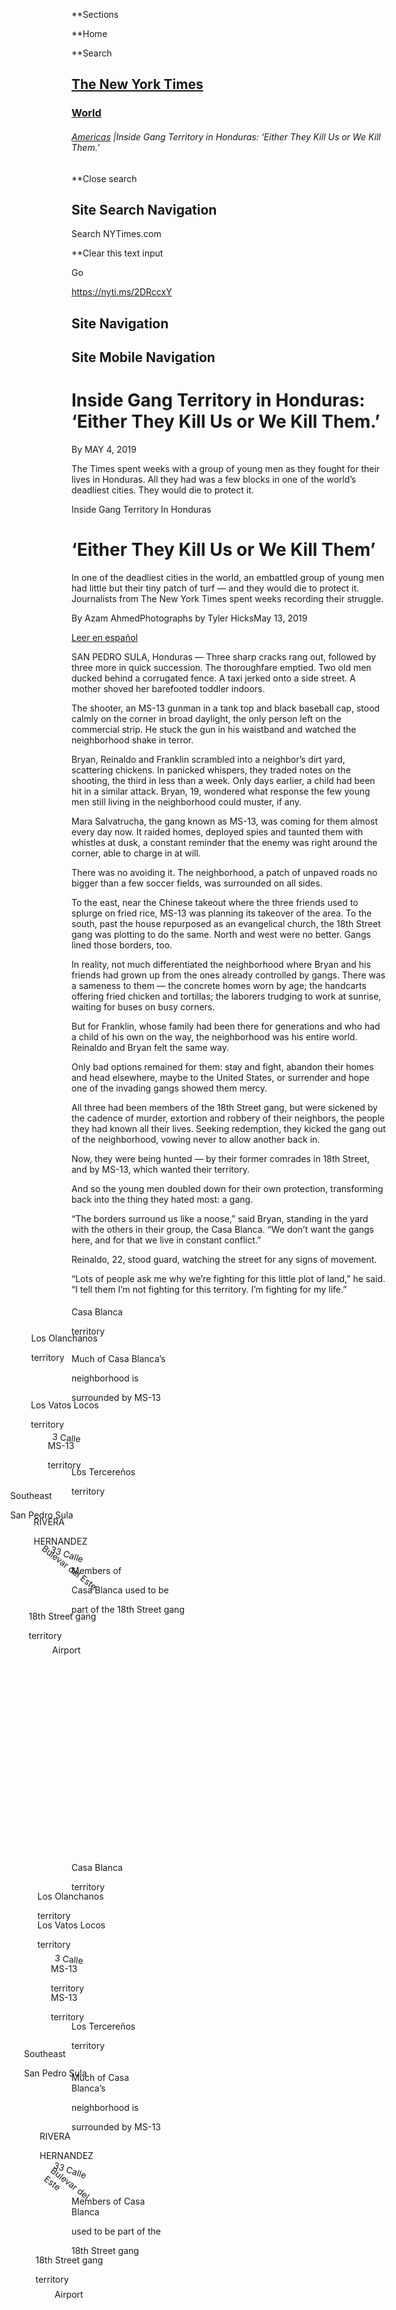 <div id="suggestions" class="suggestions messenger nocontent robots-nocontent" style="display:none;">

<div class="message-bed">

<div class="message-container last-message-container">

<div class="message">

<span class="message-content"> **<span class="message-title">NYTimes.com
no longer supports Internet Explorer 9 or earlier. Please upgrade your
browser.</span> [LEARN MORE
»](http://www.nytimes3xbfgragh.onion/content/help/site/ie9-support.html)
</span>

</div>

</div>

</div>

</div>

<div id="shell" class="shell">

<div class="container">

<div class="quick-navigation button-group">

**<span class="button-text">Sections</span>

**<span class="button-text">Home</span>

**<span class="button-text">Search</span>

</div>

<div class="branding">

## [<span class="visually-hidden">The New York Times</span>](http://www.nytimes3xbfgragh.onion/)

### <span class="label-text"> [World](/section/world) </span>

</div>

<div class="story-meta">

###### <span class="kicker-label"> [Americas](/section/world/americas) </span> <span class="pipe">|</span>Inside Gang Territory in Honduras: ‘Either They Kill Us or We Kill Them.’

</div>

<div class="user-tools">

<div id="sharetools-masthead" class="sharetools theme-classic sharetools-masthead" data-aria-label="tools" data-role="group" data-shares="facebook,twitter,email,show-all,save" data-url="https://www.nytimes3xbfgragh.onion/interactive/2019/05/04/world/americas/honduras-gang-violence.html" data-title="Inside Gang Territory in Honduras: ‘Either They Kill Us or We Kill Them.’" data-author="By" data-media="https://static01.graylady3jvrrxbe.onion/images/icons/t_logo_291_black.png" data-description="The Times spent weeks with a group of young men as they fought for their lives in Honduras. All they had was a few blocks in one of the world’s deadliest cities. They would die to protect it." data-publish-date="May 4, 2019">

<div class="ad sharetools-inline-article-ad hidden nocontent robots-nocontent">

</div>

</div>

<div class="user-tools-button-group button-group">

</div>

</div>

</div>

<div class="search-flyout-panel flyout-panel">

**<span class="visually-hidden">Close search</span>

## Site Search Navigation

<div class="control">

<div class="label-container visually-hidden">

Search NYTimes.com

</div>

<div class="field-container">

**<span id="clear-search-input" class="visually-hidden">Clear this text
input</span>

<div class="auto-suggest" style="display: none;">

</div>

Go

</div>

</div>

</div>

<div id="notification-modals" class="notification-modals">

</div>

<span class="story-short-url"><https://nyti.ms/2DRccxY></span>

## Site Navigation

## Site Mobile Navigation

<div id="page" class="page">

<div id="main" class="main" data-role="main">

<div class="story-meta">

# Inside Gang Territory in Honduras: ‘Either They Kill Us or We Kill Them.’

<div class="story-meta-footer interactive-meta-footer">

<div class="interactive-byline">

<span class="byline last-byline">By</span> MAY 4, 2019

</div>

<span class="summary-text">The Times spent weeks with a group of young
men as they fought for their lives in Honduras. All they had was a few
blocks in one of the world’s deadliest cities. They would die to protect
it.</span>

</div>

</div>

<div id="honduras-gang-violence" class="interactive-graphic">

<div class="rad-article" data-slug="04honduras-gangs">

<div class="g-topper" style="background-image: url(https://static01.graylady3jvrrxbe.onion/images/2019/04/22/world/honduras/honduras-superJumbo.jpg);">

<div class="g-topper-meta">

<div class="g-topper-kicker balance-text">

Inside Gang Territory In Honduras

</div>

# ‘Either They Kill Us or We Kill Them’

</div>

</div>

<div class="g-cliff">

<div class="g-cliff-summary">

In one of the deadliest cities in the world, an embattled group of young
men had little but their tiny patch of turf — and they would die to
protect it. Journalists from The New York Times spent weeks recording
their struggle.

</div>

<div class="g-cliff-meta">

<span>By Azam Ahmed</span><span>Photographs by Tyler
Hicks</span><span>May 13, 2019</span>

</div>

<div class="g-cliff-line">

</div>

<div class="g-cliff-meta">

[Leer en
español](https://www.nytimes3xbfgragh.onion/es/2019/05/04/honduras-mara-salvatrucha-violencia/)

</div>

</div>

<div class="rad-story-body">

SAN PEDRO SULA, Honduras — Three sharp cracks rang out, followed by
three more in quick succession. The thoroughfare emptied. Two old men
ducked behind a corrugated fence. A taxi jerked onto a side street. A
mother shoved her barefooted toddler indoors.

The shooter, an MS-13 gunman in a tank top and black baseball cap, stood
calmly on the corner in broad daylight, the only person left on the
commercial strip. He stuck the gun in his waistband and watched the
neighborhood shake in terror.

Bryan, Reinaldo and Franklin scrambled into a neighbor’s dirt yard,
scattering chickens. In panicked whispers, they traded notes on the
shooting, the third in less than a week. Only days earlier, a child had
been hit in a similar attack. Bryan, 19, wondered what response the few
young men still living in the neighborhood could muster, if any.

Mara Salvatrucha, the gang known as MS-13, was coming for them almost
every day now. It raided homes, deployed spies and taunted them with
whistles at dusk, a constant reminder that the enemy was right around
the corner, able to charge in at will.

There was no avoiding it. The neighborhood, a patch of unpaved roads no
bigger than a few soccer fields, was surrounded on all sides.

To the east, near the Chinese takeout where the three friends used to
splurge on fried rice, MS-13 was planning its takeover of the area. To
the south, past the house repurposed as an evangelical church, the 18th
Street gang was plotting to do the same. North and west were no better.
Gangs lined those borders, too.

In reality, not much differentiated the neighborhood where Bryan and his
friends had grown up from the ones already controlled by gangs. There
was a sameness to them — the concrete homes worn by age; the handcarts
offering fried chicken and tortillas; the laborers trudging to work at
sunrise, waiting for buses on busy corners.

But for Franklin, whose family had been there for generations and who
had a child of his own on the way, the neighborhood was his entire
world. Reinaldo and Bryan felt the same way.

Only bad options remained for them: stay and fight, abandon their homes
and head elsewhere, maybe to the United States, or surrender and hope
one of the invading gangs showed them mercy.

All three had been members of the 18th Street gang, but were sickened by
the cadence of murder, extortion and robbery of their neighbors, the
people they had known all their lives. Seeking redemption, they kicked
the gang out of the neighborhood, vowing never to allow another back in.

Now, they were being hunted — by their former comrades in 18th Street,
and by MS-13, which wanted their territory.

And so the young men doubled down for their own protection, transforming
back into the thing they hated most: a gang.

“The borders surround us like a noose,” said Bryan, standing in the yard
with the others in their group, the Casa Blanca. “We don’t want the
gangs here, and for that we live in constant conflict.”

Reinaldo, 22, stood guard, watching the street for any signs of
movement.

“Lots of people ask me why we’re fighting for this little plot of land,”
he said. “I tell them I’m not fighting for this territory. I’m fighting
for my
life.”

<div id="interactive-honduras-gangs-map" class="rad-interactive full_bleed" data-id="100000006490671" data-slug="honduras-gangs-map">

<div class="rad-interactive-wrapper">

<div id="g-sps-gangs-box" class="ai2html ai2html-box-v5">

<div id="g-sps-gangs-1400" class="g-artboard" style="padding: 0 0 59% 0;" data-aspect-ratio="1.695" data-min-width="1070">

![](data:image/gif;base64,R0lGODlhCgAKAIAAAB8fHwAAACH5BAEAAAAALAAAAAAKAAoAAAIIhI+py+0PYysAOw==)

<div id="g-ai0-1" class="g-shadowed g-aiAbs g-aiPointText" style="top:8.0344%;margin-top:-19.4px;left:66.8108%;width:108px;">

Casa
Blanca

territory

</div>

<div id="g-ai0-2" class="g-shadowed g-aiAbs g-aiPointText" style="top:14.5768%;margin-top:-19.4px;left:38.9065%;margin-left:-64.5px;width:129px;">

Los
Olanchanos

territory

</div>

<div id="g-ai0-3" class="g-shadowed g-aiAbs g-aiPointText" style="top:23.8504%;margin-top:-29px;left:84.5751%;width:173px;">

Much of Casa Blanca’s

neighborhood is

surrounded by
MS-13

</div>

<div id="g-ai0-4" class="g-shadowed g-aiAbs g-aiPointText" style="top:27.5308%;margin-top:-19.4px;left:51.6591%;margin-left:-65px;width:130px;">

Los Vatos
Locos

territory

</div>

<div id="g-ai0-5" class="g-shadowed g-aiAbs g-aiPointText" style="transform: matrix(0.995,0.0996,-0.0996,0.995,0,0);transform-origin: 50% 55.7039409552987%;-webkit-transform: matrix(0.995,0.0996,-0.0996,0.995,0,0);-webkit-transform-origin: 50% 55.7039409552987%;-ms-transform: matrix(0.995,0.0996,-0.0996,0.995,0,0);-ms-transform-origin: 50% 55.7039409552987%;top:31.6908%;margin-top:-8.8px;left:44.9197%;margin-left:-31px;width:62px;">

3
Calle

</div>

<div id="g-ai0-6" class="g-shadowed g-aiAbs g-aiPointText" style="top:39.3952%;margin-top:-19.4px;left:43.031%;margin-left:-38px;width:76px;">

MS-13

territory

</div>

<div id="g-ai0-7" class="g-shadowed g-aiAbs g-aiPointText" style="top:41.2111%;margin-top:-19.4px;right:69.57%;width:123px;">

Los
Tercereños

territory

</div>

<div id="g-ai0-8" class="g-shadowed g-aiAbs g-aiPointText" style="top:48.23%;margin-top:-24.4px;left:8.0986%;margin-left:-98px;width:196px;">

Southeast

San Pedro
Sula

</div>

<div id="g-ai0-9" class="g-shadowed g-aiAbs g-aiPointText" style="top:56.9496%;margin-top:-19.4px;left:38.7499%;margin-left:-60.5px;width:121px;">

RIVERA

HERNANDEZ

</div>

<div id="g-ai0-10" class="g-shadowed g-aiAbs g-aiPointText" style="transform: matrix(0.9484,0.3172,-0.3172,0.9484,0,0);transform-origin: 50% 55.7039409552987%;-webkit-transform: matrix(0.9484,0.3172,-0.3172,0.9484,0,0);-webkit-transform-origin: 50% 55.7039409552987%;-ms-transform: matrix(0.9484,0.3172,-0.3172,0.9484,0,0);-ms-transform-origin: 50% 55.7039409552987%;top:63.8942%;margin-top:-8.8px;left:14.8866%;margin-left:-35px;width:70px;">

33
Calle

</div>

<div id="g-ai0-11" class="g-shadowed g-aiAbs g-aiPointText" style="transform: matrix(0.7916,0.611,-0.611,0.7916,0,0);transform-origin: 50% 55.7039409552987%;-webkit-transform: matrix(0.7916,0.611,-0.611,0.7916,0,0);-webkit-transform-origin: 50% 55.7039409552987%;-ms-transform: matrix(0.7916,0.611,-0.611,0.7916,0,0);-ms-transform-origin: 50% 55.7039409552987%;top:66.6787%;margin-top:-8.8px;left:29.5869%;margin-left:-58.5px;width:117px;">

Bulevar del
Este

</div>

<div id="g-ai0-12" class="g-shadowed g-aiAbs g-aiPointText" style="top:68.2813%;margin-top:-29px;left:68.8964%;width:211px;">

Members of

Casa Blanca <span class="g-cstyle0">used to be</span>

<span class="g-cstyle0">part of the </span>18th Street
gang

</div>

<div id="g-ai0-13" class="g-shadowed g-aiAbs g-aiPointText" style="top:70.1457%;margin-top:-19.4px;left:39.2608%;margin-left:-68.5px;width:137px;">

18th Street
gang

territory

</div>

<div id="g-ai0-14" class="g-shadowed g-aiAbs g-aiPointText" style="top:91.1339%;margin-top:-8.8px;left:81.8866%;margin-left:-31px;width:62px;">

Airport

</div>

</div>

<div id="g-sps-gangs-1050" class="g-artboard" style="padding: 0 0 59% 0;" data-aspect-ratio="1.695" data-min-width="800" data-max-width="1069">

![](data:image/gif;base64,R0lGODlhCgAKAIAAAB8fHwAAACH5BAEAAAAALAAAAAAKAAoAAAIIhI+py+0PYysAOw==)

<div id="g-ai1-1" class="g-shadowed g-aiAbs g-aiPointText" style="top:8.5952%;margin-top:-18.2px;left:66.3608%;width:102px;">

Casa
Blanca

territory

</div>

<div id="g-ai1-2" class="g-shadowed g-aiAbs g-aiPointText" style="top:11.9527%;margin-top:-16px;left:45.3626%;margin-left:-54.5px;width:109px;">

Los
Olanchanos

territory

</div>

<div id="g-ai1-3" class="g-shadowed g-aiAbs g-aiPointText" style="top:27.6105%;margin-top:-16px;left:50.9339%;margin-left:-54.5px;width:109px;">

Los Vatos
Locos

territory

</div>

<div id="g-ai1-4" class="g-shadowed g-aiAbs g-aiPointText" style="transform: matrix(0.995,0.0996,-0.0996,0.995,0,0);transform-origin: 50% 57.45269286754%;-webkit-transform: matrix(0.995,0.0996,-0.0996,0.995,0,0);-webkit-transform-origin: 50% 57.45269286754%;-ms-transform: matrix(0.995,0.0996,-0.0996,0.995,0,0);-ms-transform-origin: 50% 57.45269286754%;top:31.7529%;margin-top:-6.7px;left:44.2602%;margin-left:-27px;width:54px;">

3
Calle

</div>

<div id="g-ai1-5" class="g-shadowed g-aiAbs g-aiPointText" style="top:34.0673%;margin-top:-16px;left:81.9643%;margin-left:-33px;width:66px;">

MS-13

territory

</div>

<div id="g-ai1-6" class="g-shadowed g-aiAbs g-aiPointText" style="top:39.3942%;margin-top:-16px;left:42.3452%;margin-left:-33px;width:66px;">

MS-13

territory

</div>

<div id="g-ai1-7" class="g-shadowed g-aiAbs g-aiPointText" style="top:40.3627%;margin-top:-16px;right:70.2679%;width:104px;">

Los
Tercereños

territory

</div>

<div id="g-ai1-8" class="g-shadowed g-aiAbs g-aiPointText" style="top:48.1493%;margin-top:-18.3px;left:10.7176%;margin-left:-76px;width:152px;">

Southeast

San Pedro
Sula

</div>

<div id="g-ai1-9" class="g-shadowed g-aiAbs g-aiPointText" style="top:55.8268%;margin-top:-23.8px;left:68.837%;width:145px;">

Much of Casa Blanca’s

neighborhood is

surrounded by
MS-13

</div>

<div id="g-ai1-10" class="g-shadowed g-aiAbs g-aiPointText" style="top:56.989%;margin-top:-16px;left:38.0431%;margin-left:-51px;width:102px;">

RIVERA

HERNANDEZ

</div>

<div id="g-ai1-11" class="g-shadowed g-aiAbs g-aiPointText" style="transform: matrix(0.9484,0.3172,-0.3172,0.9484,0,0);transform-origin: 50% 57.45269286754%;-webkit-transform: matrix(0.9484,0.3172,-0.3172,0.9484,0,0);-webkit-transform-origin: 50% 57.45269286754%;-ms-transform: matrix(0.9484,0.3172,-0.3172,0.9484,0,0);-ms-transform-origin: 50% 57.45269286754%;top:63.8755%;margin-top:-6.7px;left:14.2125%;margin-left:-30px;width:60px;">

33
Calle

</div>

<div id="g-ai1-12" class="g-shadowed g-aiAbs g-aiPointText" style="transform: matrix(0.7916,0.611,-0.611,0.7916,0,0);transform-origin: 50% 57.45269286754%;-webkit-transform: matrix(0.7916,0.611,-0.611,0.7916,0,0);-webkit-transform-origin: 50% 57.45269286754%;-ms-transform: matrix(0.7916,0.611,-0.611,0.7916,0,0);-ms-transform-origin: 50% 57.45269286754%;top:66.6197%;margin-top:-6.7px;left:28.9208%;margin-left:-48.5px;width:97px;">

Bulevar del
Este

</div>

<div id="g-ai1-13" class="g-shadowed g-aiAbs g-aiPointText" style="top:69.7089%;margin-top:-23.8px;left:68.837%;width:159px;">

Members of Casa Blanca

used to be part of the

18th Street
gang

</div>

<div id="g-ai1-14" class="g-shadowed g-aiAbs g-aiPointText" style="top:70.2255%;margin-top:-16px;left:38.55%;margin-left:-57.5px;width:115px;">

18th Street
gang

territory

</div>

<div id="g-ai1-15" class="g-shadowed g-aiAbs g-aiPointText" style="top:91.1556%;margin-top:-6.7px;left:81.2228%;margin-left:-27px;width:54px;">

Airport

</div>

</div>

<div id="g-sps-gangs-700" class="g-artboard" style="padding: 0 0 71.2857% 0;" data-aspect-ratio="1.403" data-min-width="560" data-max-width="799">

![](data:image/gif;base64,R0lGODlhCgAKAIAAAB8fHwAAACH5BAEAAAAALAAAAAAKAAoAAAIIhI+py+0PYysAOw==)

<div id="g-ai2-1" class="g-shadowed g-aiAbs g-aiPointText" style="top:7.0169%;margin-top:-16px;left:70.4484%;width:92px;">

Casa
Blanca

territory

</div>

<div id="g-ai2-2" class="g-shadowed g-aiAbs g-aiPointText" style="top:14.3142%;margin-top:-14.4px;left:44.0158%;margin-left:-51px;width:102px;">

Los
Olanchanos

territory

</div>

<div id="g-ai2-3" class="g-shadowed g-aiAbs g-aiPointText" style="top:27.3402%;margin-top:-14.4px;left:52.6233%;margin-left:-51.5px;width:103px;">

Los Vatos
Locos

territory

</div>

<div id="g-ai2-4" class="g-shadowed g-aiAbs g-aiPointText" style="top:30.9474%;margin-top:-14.4px;left:90.1254%;margin-left:-31.5px;width:63px;">

MS-13

territory

</div>

<div id="g-ai2-5" class="g-shadowed g-aiAbs g-aiPointText" style="top:39.1639%;margin-top:-14.4px;left:40.4399%;margin-left:-31.5px;width:63px;">

MS-13

territory

</div>

<div id="g-ai2-6" class="g-shadowed g-aiAbs g-aiPointText" style="top:39.3643%;margin-top:-14.4px;right:71.2867%;width:98px;">

Los
Tercereños

territory

</div>

<div id="g-ai2-7" class="g-shadowed g-aiAbs g-aiPointText" style="top:55.236%;margin-top:-21.6px;left:70.4484%;width:135px;">

Much of Casa Blanca’s

neighborhood is

surrounded by
MS-13

</div>

<div id="g-ai2-8" class="g-shadowed g-aiAbs g-aiPointText" style="top:54.5947%;margin-top:-14.4px;left:30.0177%;margin-left:-63px;width:126px;">

Southeast

San Pedro
Sula

</div>

<div id="g-ai2-9" class="g-shadowed g-aiAbs g-aiPointText" style="transform: matrix(0.9484,0.3172,-0.3172,0.9484,0,0);transform-origin: 50% 57.45269286754%;-webkit-transform: matrix(0.9484,0.3172,-0.3172,0.9484,0,0);-webkit-transform-origin: 50% 57.45269286754%;-ms-transform: matrix(0.9484,0.3172,-0.3172,0.9484,0,0);-ms-transform-origin: 50% 57.45269286754%;top:63.4687%;margin-top:-6.7px;left:6.6539%;margin-left:-30px;width:60px;">

33
Calle

</div>

<div id="g-ai2-10" class="g-shadowed g-aiAbs g-aiPointText" style="top:69.2641%;margin-top:-21.6px;left:70.4484%;width:148px;">

Members of Casa Blanca

used to be part of the

18th Street
gang

</div>

<div id="g-ai2-11" class="g-shadowed g-aiAbs g-aiPointText" style="transform: matrix(0.7916,0.611,-0.611,0.7916,0,0);transform-origin: 50% 57.45269286754%;-webkit-transform: matrix(0.7916,0.611,-0.611,0.7916,0,0);-webkit-transform-origin: 50% 57.45269286754%;-ms-transform: matrix(0.7916,0.611,-0.611,0.7916,0,0);-ms-transform-origin: 50% 57.45269286754%;top:71.8856%;margin-top:-6.7px;left:25.3066%;margin-left:-48.5px;width:97px;">

Bulevar del
Este

</div>

<div id="g-ai2-12" class="g-shadowed g-aiAbs g-aiPointText" style="top:73.4324%;margin-top:-14.4px;left:49.7259%;margin-left:-54px;width:108px;">

18th Street
gang

territory

</div>

<div id="g-ai2-13" class="g-shadowed g-aiAbs g-aiPointText" style="top:90.5228%;margin-top:-6.7px;left:87.0724%;margin-left:-27px;width:54px;">

Airport

</div>

</div>

<div id="g-sps-gangs-460" class="g-artboard" style="padding: 0 0 100% 0;" data-aspect-ratio="1" data-min-width="180" data-max-width="559">

![](data:image/gif;base64,R0lGODlhCgAKAIAAAB8fHwAAACH5BAEAAAAALAAAAAAKAAoAAAIIhI+py+0PYysAOw==)

<div id="g-ai3-1" class="g-shadowed g-aiAbs g-aiPointText" style="top:7.8545%;margin-top:-17.1px;left:67.6087%;width:97px;">

Casa
Blanca

territory

</div>

<div id="g-ai3-2" class="g-shadowed g-aiAbs g-aiPointText" style="top:15.3104%;margin-top:-14.4px;left:21.926%;margin-left:-51px;width:102px;">

Los
Olanchanos

territory

</div>

<div id="g-ai3-3" class="g-shadowed g-aiAbs g-aiPointText" style="top:23.7886%;margin-top:-14.4px;left:92.2523%;margin-left:-31.5px;width:63px;">

MS-13

territory

</div>

<div id="g-ai3-4" class="g-shadowed g-aiAbs g-aiPointText" style="top:29.8756%;margin-top:-14.4px;left:46.5438%;margin-left:-51.5px;width:103px;">

Los Vatos
Locos

territory

</div>

<div id="g-ai3-5" class="g-shadowed g-aiAbs g-aiPointText" style="top:44.8756%;margin-top:-14.4px;left:33.1176%;margin-left:-31.5px;width:63px;">

MS-13

territory

</div>

<div id="g-ai3-6" class="g-shadowed g-aiAbs" style="top:46.9565%;right:82.0731%;width:16.5217%;">

Los
Tercereños

territory

</div>

<div id="g-ai3-7" class="g-shadowed g-aiAbs" style="top:50%;left:62.6087%;width:36.3043%;">

Much of Casa Blanca’s neighborhood is <span class="g-cstyle0">surrounded
by
MS-13</span>

</div>

<div id="g-ai3-8" class="g-shadowed g-aiAbs g-aiPointText" style="top:71.3973%;margin-top:-14.4px;left:33.8761%;margin-left:-54px;width:108px;">

18th Street
gang

territory

</div>

<div id="g-ai3-9" class="g-shadowed g-aiAbs g-aiPointText" style="transform: matrix(0.7916,0.611,-0.611,0.7916,0,0);transform-origin: 50% 58.0773023072372%;-webkit-transform: matrix(0.7916,0.611,-0.611,0.7916,0,0);-webkit-transform-origin: 50% 58.0773023072372%;-ms-transform: matrix(0.7916,0.611,-0.611,0.7916,0,0);-ms-transform-origin: 50% 58.0773023072372%;top:75.2587%;margin-top:-6.2px;left:11.7217%;margin-left:-45px;width:90px;">

Bulevar del
Este

</div>

<div id="g-ai3-10" class="g-shadowed g-aiAbs" style="top:70.4348%;left:62.6087%;width:36.3043%;">

<span class="g-cstyle1">Members of Casa Blanca </span>used to be part of
the <span class="g-cstyle2">18th Street
gang</span>

</div>

<div id="g-ai3-11" class="g-shadowed g-aiAbs g-aiPointText" style="top:91.5402%;margin-top:-13.1px;left:32.3879%;margin-left:-42.5px;width:85px;">

San Pedro

Sula

</div>

</div>

</div>

By Derek Watkins | Sources: Times reporting and the Asociación para una
Sociedad más Justa, a local nonprofit organization.

Some of the boundaries shown here are imprecise, and uncolored parts of
the map show areas where gang control is unclear.

</div>

</div>

From 2018 through early 2019, The New York Times followed the young men
of Casa Blanca in this tiny corner of San Pedro Sula, Honduras, one of
the deadliest cities in the world, and witnessed firsthand as they tried
to keep the gangs at
bay.

<div id="interactive-honduras-locator" class="rad-interactive large" data-id="100000006492616" data-slug="honduras-locator">

<div class="rad-interactive-wrapper">

<div id="g-honduras-locator-box" class="ai2html ai2html-box-v5">

<div id="g-honduras-locator-630" class="g-artboard" style="padding: 0 0 60% 0;" data-aspect-ratio="1.667" data-min-width="500">

![](data:image/gif;base64,R0lGODlhCgAKAIAAAB8fHwAAACH5BAEAAAAALAAAAAAKAAoAAAIIhI+py+0PYysAOw==)

<div id="g-ai0-1" class="g-630 g-aiAbs g-aiPointText" style="top:8.3918%;margin-top:-8.7px;left:70.6763%;margin-left:-54px;width:108px;">

Caribbean
Sea

</div>

<div id="g-ai0-2" class="g-630 g-aiAbs g-aiPointText" style="top:28.5045%;margin-top:-8.7px;left:11.1895%;margin-left:-48.5px;width:97px;">

GUATEMALA

</div>

<div id="g-ai0-3" class="g-630 g-aiAbs g-aiPointText" style="top:31.9438%;margin-top:-8.7px;left:27.8447%;width:122px;">

San Pedro
Sula

</div>

<div id="g-ai0-4" class="g-630 g-aiAbs g-aiPointText" style="top:46.2394%;margin-top:-8.8px;left:50.2745%;margin-left:-52px;width:104px;">

HONDURAS

</div>

<div id="g-ai0-5" class="g-630 g-aiAbs g-aiPointText" style="top:59.7214%;margin-top:-8.7px;right:62.0334%;width:87px;">

Tegucigalpa

</div>

<div id="g-ai0-6" class="g-630 g-aiAbs g-aiPointText" style="top:72.9489%;margin-top:-8.7px;left:16.6042%;margin-left:-53px;width:106px;">

EL
SALVADOR

</div>

<div id="g-ai0-7" class="g-630 g-aiAbs g-aiPointText" style="top:76.6526%;margin-top:-8.7px;left:67.3658%;margin-left:-47px;width:94px;">

NICARAGUA

</div>

<div id="g-ai0-8" class="g-630 g-aiAbs g-aiPointText" style="top:94.1061%;margin-top:-8.7px;left:19.9501%;margin-left:-51.5px;width:103px;">

Pacific
Ocean

</div>

</div>

<div id="g-honduras-locator-450" class="g-artboard" style="padding: 0 0 60% 0;" data-aspect-ratio="1.667" data-min-width="180" data-max-width="499">

![](data:image/gif;base64,R0lGODlhCgAKAIAAAB8fHwAAACH5BAEAAAAALAAAAAAKAAoAAAIIhI+py+0PYysAOw==)

<div id="g-ai1-1" class="g-450 g-aiAbs g-aiPointText" style="top:8.6143%;margin-top:-12.3px;left:80.7072%;margin-left:-36.5px;width:73px;">

Caribbean

Sea

</div>

<div id="g-ai1-2" class="g-450 g-aiAbs g-aiPointText" style="top:28.2255%;margin-top:-6.2px;left:2.0317%;width:85px;">

GUATEMALA

</div>

<div id="g-ai1-3" class="g-450 g-aiAbs g-aiPointText" style="top:31.5609%;margin-top:-6.2px;left:27.7335%;width:109px;">

San Pedro
Sula

</div>

<div id="g-ai1-4" class="g-450 g-aiAbs g-aiPointText" style="top:47.4988%;margin-top:-6.2px;left:47.174%;margin-left:-46.5px;width:93px;">

HONDURAS

</div>

<div id="g-ai1-5" class="g-450 g-aiAbs g-aiPointText" style="top:59.3367%;margin-top:-6.2px;right:61.3737%;width:77px;">

Tegucigalpa

</div>

<div id="g-ai1-6" class="g-450 g-aiAbs g-aiPointText" style="top:72.2996%;margin-top:-6.2px;left:5.8728%;width:93px;">

EL
SALVADOR

</div>

<div id="g-ai1-7" class="g-450 g-aiAbs g-aiPointText" style="top:78.5959%;margin-top:-6.2px;left:68.4913%;margin-left:-41.5px;width:83px;">

NICARAGUA

</div>

<div id="g-ai1-8" class="g-450 g-aiAbs g-aiPointText" style="top:92.6883%;margin-top:-12.3px;left:15.719%;margin-left:-28px;width:56px;">

Pacific

Ocean

</div>

</div>

</div>

</div>

</div>

Shootouts, armed raids and last-minute pleas to stop the bloodshed
formed the central threads of their stories. MS-13 wanted the
neighborhood to sell drugs. The other gangs wanted it to extort and
steal. But the members of Casa Blanca had promised never to let their
neighborhood fall prey to that again. And they would die for it, if they
had to.

Almost no one was trying to stop the coming war — not the police, not
the government, not even the young men themselves. The only person
working to prevent it was a part-time pastor who had no church of his
own and bounced around the neighborhood in a beat-up yellow hatchback,
risking his life to calm the warring factions.

“I’m not in favor of any gang,” said the pastor, Daniel Pacheco, rushing
to the Casa Blanca members after the shooting. “I’m in favor of life.”

The struggle to protect the neighborhood — roughly four blocks of
single-story houses, overgrown lots and a few stores selling chips and
soda — encapsulates the inescapable violence that entraps and expels
millions of people across Latin America.

Since the turn of this century, more than 2.5 million people have been
killed in the homicide crisis gripping Latin America and the Caribbean,
according to the Igarapé Institute, a research group that tracks
violence worldwide.

The region accounts for just 8 percent of the global population, yet 38
percent of the world’s murders. It has 17 of the 20 deadliest nations on
earth.

And in just seven Latin American countries — Brazil, Colombia, Honduras,
El Salvador, Guatemala, Mexico and Venezuela — violence has killed more
people than the wars in Afghanistan, Iraq, Syria and Yemen
combined.

<div id="interactive-latam-crime-chart" class="rad-interactive full_bleed" data-id="100000006490119" data-slug="latam-crime-chart">

<div class="rad-interactive-wrapper">

## Most of the world’s most dangerous cities are in Latin America

<div id="g-latam_chart1-box" class="ai2html ai2html-box-v5">

<div id="g-latam_chart1-1050" class="g-artboard" style="width:1043px; height:342px;" data-aspect-ratio="3.05" data-min-width="1043">

![](data:image/gif;base64,R0lGODlhCgAKAIAAAB8fHwAAACH5BAEAAAAALAAAAAAKAAoAAAIIhI+py+0PYysAOw==)

<div id="g-ai0-1" class="g-labels g-aiAbs g-aiPointText" style="top:5.4982%;margin-top:-8.8px;left:35.3917%;width:114px;">

Latin
America

</div>

<div id="g-ai0-2" class="g-labels g-aiAbs g-aiPointText" style="top:5.4982%;margin-top:-8.8px;left:47.8944%;width:61px;">

Africa

</div>

<div id="g-ai0-3" class="g-labels g-aiAbs g-aiPointText" style="top:5.4982%;margin-top:-8.8px;left:55.2382%;width:50px;">

U.S.

</div>

<div id="g-ai0-4" class="g-labels g-aiAbs g-aiPointText" style="top:5.4982%;margin-top:-8.8px;left:61.3744%;width:60px;">

Other

</div>

<div id="g-ai0-5" class="g-axis g-aiAbs g-aiPointText" style="top:17.1886%;margin-top:-8.8px;left:15.2636%;width:118px;">

Safer
cities

</div>

<div id="g-ai0-6" class="g-axis g-aiAbs g-aiPointText" style="top:17.1886%;margin-top:-8.8px;left:71.3518%;width:160px;">

MORE
DANGEROUS

</div>

<div id="g-ai0-7" class="g-labels g-aiAbs g-aiPointText" style="transform: matrix(1,-0.0062,0.0062,1,0,0);transform-origin: 50% 52.892696224523%;-webkit-transform: matrix(1,-0.0062,0.0062,1,0,0);-webkit-transform-origin: 50% 52.892696224523%;-ms-transform: matrix(1,-0.0062,0.0062,1,0,0);-ms-transform-origin: 50% 52.892696224523%;top:33.709%;margin-top:-17.3px;left:44.1931%;margin-left:-52.5px;width:105px;">

Nova
Iguaçu,

Brazil

</div>

<div id="g-ai0-8" class="g-labels g-aiAbs g-aiPointText" style="top:33.7091%;margin-top:-17.3px;left:52.7201%;margin-left:-37.5px;width:75px;">

Cancún,

Mexico

</div>

<div id="g-ai0-9" class="g-labels g-aiAbs g-aiPointText" style="top:33.6981%;margin-top:-17.2px;left:64.6095%;margin-left:-63.5px;width:127px;">

San Pedro
Sula,

Honduras

</div>

<div id="g-ai0-10" class="g-labels g-aiAbs g-aiPointText" style="top:33.709%;margin-top:-17.3px;left:31.1758%;margin-left:-41px;width:82px;">

Kingston,

Jamaica

</div>

<div id="g-ai0-11" class="g-labels g-aiAbs g-aiPointText" style="top:36.1945%;margin-top:-8.8px;left:95.0635%;margin-left:-52.5px;width:105px;">

San
Salvador

</div>

<div id="g-ai0-12" class="g-labels g-aiAbs g-aiPointText" style="top:36.1945%;margin-top:-8.8px;left:3.0888%;width:69px;">

London

</div>

<div id="g-ai0-13" class="g-labels g-aiAbs g-aiPointText" style="top:36.1944%;margin-top:-8.8px;left:12.0272%;width:97px;">

Los
Angeles

</div>

<div id="g-ai0-14" class="g-labels g-aiAbs g-aiPointText" style="top:47.8903%;margin-top:-8.8px;left:-0.0019%;width:54px;">

Paris

</div>

<div id="g-ai0-15" class="g-labels g-aiAbs g-aiPointText" style="top:54.3231%;margin-top:-8.8px;left:-0.0019%;width:59px;">

Tokyo

</div>

<div id="g-ai0-16" class="g-labels g-aiAbs g-aiPointText" style="top:65.4342%;margin-top:-8.8px;left:-0.0019%;width:72px;">

Istanbul

</div>

<div id="g-ai0-17" class="g-labels g-aiAbs g-aiPointText" style="top:71.136%;margin-top:-17.3px;left:76.8471%;margin-left:-45.5px;width:91px;">

Los
Cabos,

Mexico

</div>

<div id="g-ai0-18" class="g-labels g-aiAbs g-aiPointText" style="top:71.136%;margin-top:-17.3px;left:85.1151%;margin-left:-36.5px;width:73px;">

Tijuana,

Mexico

</div>

<div id="g-ai0-19" class="g-labels g-aiAbs g-aiPointText" style="top:71.136%;margin-top:-17.3px;left:19.3867%;margin-left:-41px;width:82px;">

Bogotá,

Colombia

</div>

<div id="g-ai0-20" class="g-labels g-aiAbs g-aiPointText" style="transform: matrix(1,0.0027,-0.0067,1,0,0);transform-origin: 50% 55.6914184081814%;-webkit-transform: matrix(1,0.0027,-0.0067,1,0,0);-webkit-transform-origin: 50% 55.6914184081814%;-ms-transform: matrix(1,0.0027,-0.0067,1,0,0);-ms-transform-origin: 50% 55.6914184081814%;top:73.6214%;margin-top:-8.8px;left:49.1849%;width:77px;">

St.
Louis

</div>

<div id="g-ai0-21" class="g-labels g-aiAbs g-aiPointText" style="top:73.6213%;margin-top:-8.8px;left:5.6572%;width:74px;">

Moscow

</div>

<div id="g-ai0-22" class="g-labels g-aiAbs g-aiPointText" style="top:73.6213%;margin-top:-8.8px;left:34.6387%;width:102px;">

New
Orleans

</div>

<div id="g-ai0-23" class="g-labels g-aiAbs g-aiPointText" style="top:89.259%;margin-top:-8.3px;left:6.3758%;width:30px;">

0

</div>

<div id="g-ai0-24" class="g-labels g-aiAbs g-aiPointText" style="top:89.259%;margin-top:-8.3px;left:14.2027%;margin-left:-54.5px;width:109px;">

<span class="g-cstyle0">6.2</span> global
avg.

</div>

<div id="g-ai0-25" class="g-labels g-aiAbs g-aiPointText" style="top:89.259%;margin-top:-8.3px;left:21.1803%;margin-left:-19px;width:38px;">

20

</div>

<div id="g-ai0-26" class="g-labels g-aiAbs g-aiPointText" style="top:89.259%;margin-top:-8.3px;left:35.6948%;margin-left:-19px;width:38px;">

40

</div>

<div id="g-ai0-27" class="g-labels g-aiAbs g-aiPointText" style="top:89.259%;margin-top:-8.3px;left:50.2094%;margin-left:-19px;width:38px;">

60

</div>

<div id="g-ai0-28" class="g-labels g-aiAbs g-aiPointText" style="top:89.259%;margin-top:-8.3px;left:64.7238%;margin-left:-19px;width:38px;">

80

</div>

<div id="g-ai0-29" class="g-labels g-aiAbs g-aiPointText" style="top:89.259%;margin-top:-8.3px;left:79.2393%;margin-left:-23px;width:46px;">

100

</div>

<div id="g-ai0-30" class="g-labels g-aiAbs g-aiPointText" style="top:89.259%;margin-top:-8.3px;left:93.7537%;margin-left:-23px;width:46px;">

120

</div>

<div id="g-ai0-31" class="g-labels g-aiAbs g-aiPointText" style="top:93.2749%;left:6.3758%;width:254px;">

Average homicide rate per 100k
people

</div>

</div>

<div id="g-latam_chart1-720" class="g-artboard" style="width:720px; height:300px;" data-aspect-ratio="2.4" data-min-width="720" data-max-width="1042">

![](data:image/gif;base64,R0lGODlhCgAKAIAAAB8fHwAAACH5BAEAAAAALAAAAAAKAAoAAAIIhI+py+0PYysAOw==)

<div id="g-ai1-1" class="g-labels g-aiAbs g-aiPointText" style="top:8.2681%;margin-top:-8.8px;left:28.2132%;width:114px;">

Latin
America

</div>

<div id="g-ai1-2" class="g-labels g-aiAbs g-aiPointText" style="top:8.2681%;margin-top:-8.8px;left:47.4358%;width:61px;">

Africa

</div>

<div id="g-ai1-3" class="g-labels g-aiAbs g-aiPointText" style="top:8.2681%;margin-top:-8.8px;left:58.7687%;width:50px;">

U.S.

</div>

<div id="g-ai1-4" class="g-labels g-aiAbs g-aiPointText" style="top:8.2681%;margin-top:-8.8px;left:67.3798%;width:60px;">

Other

</div>

<div id="g-ai1-5" class="g-axis g-aiAbs g-aiPointText" style="top:20.2616%;margin-top:-8.8px;left:14.2638%;width:118px;">

Safer
cities

</div>

<div id="g-ai1-6" class="g-axis g-aiAbs g-aiPointText" style="top:20.2616%;margin-top:-8.8px;left:69.1249%;width:160px;">

MORE
DANGEROUS

</div>

<div id="g-ai1-7" class="g-labels g-aiAbs g-aiPointText" style="transform: matrix(1,-0.0007,0.0045,1,0,0);transform-origin: 50% 53.2793710268851%;-webkit-transform: matrix(1,-0.0007,0.0045,1,0,0);-webkit-transform-origin: 50% 53.2793710268851%;-ms-transform: matrix(1,-0.0007,0.0045,1,0,0);-ms-transform-origin: 50% 53.2793710268851%;top:35.7489%;margin-top:-15.2px;left:53.2094%;margin-left:-33.5px;width:67px;">

Cancún,

Mexico

</div>

<div id="g-ai1-8" class="g-labels g-aiAbs g-aiPointText" style="top:35.7489%;margin-top:-15.2px;left:32.3155%;margin-left:-37px;width:74px;">

Kingston,

Jamaica

</div>

<div id="g-ai1-9" class="g-labels g-aiAbs g-aiPointText" style="top:35.7381%;margin-top:-15.2px;left:65.6033%;margin-left:-56.5px;width:113px;">

San Pedro
Sula,

Honduras

</div>

<div id="g-ai1-10" class="g-labels g-aiAbs g-aiPointText" style="top:38.249%;margin-top:-7.7px;left:94.5939%;margin-left:-47px;width:94px;">

San
Salvador

</div>

<div id="g-ai1-11" class="g-labels g-aiAbs g-aiPointText" style="top:38.2489%;margin-top:-7.7px;left:2.9861%;width:63px;">

London

</div>

<div id="g-ai1-12" class="g-labels g-aiAbs g-aiPointText" style="top:38.2489%;margin-top:-7.7px;left:13.0912%;width:87px;">

Los
Angeles

</div>

<div id="g-ai1-13" class="g-labels g-aiAbs g-aiPointText" style="top:47.5823%;margin-top:-7.7px;left:0.3472%;width:49px;">

Paris

</div>

<div id="g-ai1-14" class="g-labels g-aiAbs g-aiPointText" style="top:51.9156%;margin-top:-7.7px;left:0.3472%;width:54px;">

Tokyo

</div>

<div id="g-ai1-15" class="g-labels g-aiAbs g-aiPointText" style="top:60.5823%;margin-top:-7.7px;left:0.3472%;width:66px;">

Istanbul

</div>

<div id="g-ai1-16" class="g-labels g-aiAbs g-aiPointText" style="top:66.4157%;margin-top:-15.2px;left:76.9587%;margin-left:-41px;width:82px;">

Los
Cabos,

Mexico

</div>

<div id="g-ai1-17" class="g-labels g-aiAbs g-aiPointText" style="top:66.4157%;margin-top:-15.2px;left:85.1531%;margin-left:-33px;width:66px;">

Tijuana,

Mexico

</div>

<div id="g-ai1-18" class="g-labels g-aiAbs g-aiPointText" style="top:66.4155%;margin-top:-15.2px;left:20.9293%;margin-left:-37px;width:74px;">

Bogotá,

Colombia

</div>

<div id="g-ai1-19" class="g-labels g-aiAbs g-aiPointText" style="transform: matrix(1,0.0027,-0.0067,1,0,0);transform-origin: 50% 56.4542560902587%;-webkit-transform: matrix(1,0.0027,-0.0067,1,0,0);-webkit-transform-origin: 50% 56.4542560902587%;-ms-transform: matrix(1,0.0027,-0.0067,1,0,0);-ms-transform-origin: 50% 56.4542560902587%;top:68.5823%;margin-top:-7.7px;left:49.0606%;width:70px;">

St.
Louis

</div>

<div id="g-ai1-20" class="g-labels g-aiAbs g-aiPointText" style="top:68.9156%;margin-top:-7.7px;left:5.3706%;width:67px;">

Moscow

</div>

<div id="g-ai1-21" class="g-labels g-aiAbs g-aiPointText" style="top:68.9156%;margin-top:-7.7px;left:33.3665%;width:91px;">

New
Orleans

</div>

<div id="g-ai1-22" class="g-axis g-aiAbs g-aiPointText" style="top:86.9157%;margin-top:-7.7px;left:16.1319%;margin-left:-51.5px;width:103px;">

<span class="g-cstyle0">6.2</span> global
avg.

</div>

<div id="g-ai1-23" class="g-axis g-aiAbs g-aiPointText" style="top:86.9155%;margin-top:-7.7px;right:91.6348%;width:29px;">

0

</div>

<div id="g-ai1-24" class="g-axis g-aiAbs g-aiPointText" style="top:86.9155%;margin-top:-7.7px;left:36.1656%;margin-left:-18.5px;width:37px;">

40

</div>

<div id="g-ai1-25" class="g-axis g-aiAbs g-aiPointText" style="top:86.9155%;margin-top:-7.7px;left:50.4682%;margin-left:-18.5px;width:37px;">

60

</div>

<div id="g-ai1-26" class="g-axis g-aiAbs g-aiPointText" style="top:86.9155%;margin-top:-7.7px;left:64.7708%;margin-left:-18.5px;width:37px;">

80

</div>

<div id="g-ai1-27" class="g-axis g-aiAbs g-aiPointText" style="top:86.9155%;margin-top:-7.7px;left:79.5596%;margin-left:-22px;width:44px;">

100

</div>

<div id="g-ai1-28" class="g-axis g-aiAbs g-aiPointText" style="top:86.9155%;margin-top:-7.7px;left:93.8622%;margin-left:-22px;width:44px;">

120

</div>

<div id="g-ai1-29" class="g-labels g-aiAbs g-aiPointText" style="top:91.6667%;left:7.3929%;width:238px;">

Average homicide rate per 100k
people

</div>

</div>

<div id="g-latam_chart1-300" class="g-artboard" style="width:300px; height:1547px;" data-aspect-ratio="0.194" data-min-width="300" data-max-width="719">

![](data:image/gif;base64,R0lGODlhCgAKAIAAAB8fHwAAACH5BAEAAAAALAAAAAAKAAoAAAIIhI+py+0PYysAOw==)

<div id="g-ai2-1" class="g-labels g-aiAbs g-aiPointText" style="bottom:98.4636%;left:5.584%;width:114px;">

Latin
America

</div>

<div id="g-ai2-2" class="g-labels g-aiAbs g-aiPointText" style="bottom:98.4636%;left:44.7839%;width:61px;">

Africa

</div>

<div id="g-ai2-3" class="g-labels g-aiAbs g-aiPointText" style="bottom:98.4636%;left:67.5983%;width:50px;">

U.S.

</div>

<div id="g-ai2-4" class="g-labels g-aiAbs g-aiPointText" style="bottom:98.4636%;left:84.0938%;width:60px;">

Other

</div>

<div id="g-ai2-5" class="g-labels g-aiAbs g-aiPointText" style="bottom:93.9446%;left:50.1875%;margin-left:-28px;width:56px;">

Tokyo

</div>

<div id="g-ai2-6" class="g-axis g-aiAbs g-aiPointText" style="top:5.9953%;margin-top:-7.7px;right:92.3597%;width:29px;">

0

</div>

<div id="g-ai2-7" class="g-labels g-aiAbs g-aiPointText" style="bottom:93.0771%;left:57.8333%;width:51px;">

Paris

</div>

<div id="g-ai2-8" class="g-labels g-aiAbs g-aiPointText" style="bottom:92.9399%;right:62.18%;width:66px;">

London

</div>

<div id="g-ai2-9" class="g-labels g-aiAbs g-aiPointText" style="bottom:92.0832%;left:62.5%;width:69px;">

Istanbul

</div>

<div id="g-ai2-10" class="g-labels g-aiAbs g-aiPointText" style="bottom:90.5616%;right:57.5234%;width:77px;">

New
York

</div>

<div id="g-ai2-11" class="g-labels g-aiAbs g-aiPointText" style="bottom:90.5215%;left:61.1667%;width:71px;">

Moscow

</div>

<div id="g-ai2-12" class="g-axis g-aiAbs" style="top:10.2133%;left:4.0023%;width:31.3333%;">

6.2

global
average

</div>

<div id="g-ai2-13" class="g-axis g-aiAbs" style="top:11.3769%;right:3.4337%;width:37%;">

MORE

DANGEROUS

cities

</div>

<div id="g-ai2-14" class="g-axis g-aiAbs g-aiPointText" style="top:13.6229%;margin-top:-7.7px;right:90.9977%;width:37px;">

10

</div>

<div id="g-ai2-15" class="g-labels g-aiAbs g-aiPointText" style="bottom:85.5333%;left:29.5199%;width:92px;">

Los
Angeles

</div>

<div id="g-ai2-16" class="g-labels g-aiAbs g-aiPointText" style="bottom:79.8868%;left:58.8532%;width:127px;">

Bogotá,
Colombia

</div>

<div id="g-ai2-17" class="g-axis g-aiAbs g-aiPointText" style="top:21.2506%;margin-top:-7.7px;right:90.9977%;width:37px;">

20

</div>

<div id="g-ai2-18" class="g-labels g-aiAbs g-aiPointText" style="top:22.0427%;left:4.0026%;width:137px;">

Average homicide

rate per 100k
people

</div>

<div id="g-ai2-19" class="g-axis g-aiAbs g-aiPointText" style="top:28.8783%;margin-top:-7.7px;right:90.9977%;width:37px;">

30

</div>

<div id="g-ai2-20" class="g-labels g-aiAbs g-aiPointText" style="bottom:67.5464%;left:59.1865%;width:130px;">

Kingston,
Jamaica

</div>

<div id="g-ai2-21" class="g-axis g-aiAbs g-aiPointText" style="top:36.5059%;margin-top:-7.7px;right:90.9977%;width:37px;">

40

</div>

<div id="g-ai2-22" class="g-labels g-aiAbs g-aiPointText" style="bottom:59.8902%;left:58.1865%;width:97px;">

New
Orleans

</div>

<div id="g-ai2-23" class="g-axis g-aiAbs g-aiPointText" style="top:44.1336%;margin-top:-7.7px;right:90.9977%;width:37px;">

50

</div>

<div id="g-ai2-24" class="g-labels g-aiAbs g-aiPointText" style="transform: matrix(1,-0.0062,0.0062,1,0,0);transform-origin: 50% 52.9127732502738%;-webkit-transform: matrix(1,-0.0062,0.0062,1,0,0);-webkit-transform-origin: 50% 52.9127732502738%;-ms-transform: matrix(1,-0.0062,0.0062,1,0,0);-ms-transform-origin: 50% 52.9127732502738%;bottom:52.9709%;left:64.1087%;width:99px;">

Nova
Iguaçu,

Brazil

</div>

<div id="g-ai2-25" class="g-labels g-aiAbs g-aiPointText" style="bottom:52.8654%;right:65.0726%;width:80px;">

Baltimore

</div>

<div id="g-ai2-26" class="g-axis g-aiAbs g-aiPointText" style="top:51.7613%;margin-top:-7.7px;right:90.9977%;width:37px;">

60

</div>

<div id="g-ai2-27" class="g-labels g-aiAbs g-aiPointText" style="transform: matrix(1,0.0043,-0.0043,1,0,0);transform-origin: 50% 55.7037820976996%;-webkit-transform: matrix(1,0.0043,-0.0043,1,0,0);-webkit-transform-origin: 50% 55.7037820976996%;-ms-transform: matrix(1,0.0043,-0.0043,1,0,0);-ms-transform-origin: 50% 55.7037820976996%;bottom:45.812%;right:69.3525%;width:73px;">

St.
Louis

</div>

<div id="g-ai2-28" class="g-labels g-aiAbs g-aiPointText" style="bottom:45.6913%;left:67.8532%;width:86px;">

Cape
Town

</div>

<div id="g-ai2-29" class="g-labels g-aiAbs g-aiPointText" style="transform: matrix(1,-0.0012,0.0029,1,0,0);transform-origin: 50% 55.7040998217469%;-webkit-transform: matrix(1,-0.0012,0.0029,1,0,0);-webkit-transform-origin: 50% 55.7040998217469%;-ms-transform: matrix(1,-0.0012,0.0029,1,0,0);-ms-transform-origin: 50% 55.7040998217469%;bottom:43.4552%;left:66.1992%;width:117px;">

Cancún,
Mexico

</div>

<div id="g-ai2-30" class="g-axis g-aiAbs g-aiPointText" style="top:59.4536%;margin-top:-7.7px;right:90.9977%;width:37px;">

70

</div>

<div id="g-ai2-31" class="g-labels g-aiAbs g-aiPointText" style="bottom:31.4023%;left:79.2637%;margin-left:-60px;width:120px;">

San Pedro
Sula,

Honduras

</div>

<div id="g-ai2-32" class="g-axis g-aiAbs g-aiPointText" style="top:67.0812%;margin-top:-7.7px;right:90.9977%;width:37px;">

80

</div>

<div id="g-ai2-33" class="g-axis g-aiAbs g-aiPointText" style="top:74.7089%;margin-top:-7.7px;right:90.9977%;width:37px;">

90

</div>

<div id="g-ai2-34" class="g-labels g-aiAbs g-aiPointText" style="bottom:19.667%;left:59.6449%;width:132px;">

Los Cabos,
Mexico

</div>

<div id="g-ai2-35" class="g-axis g-aiAbs g-aiPointText" style="top:82.3366%;margin-top:-7.7px;right:91.1344%;width:44px;">

100

</div>

<div id="g-ai2-36" class="g-labels g-aiAbs g-aiPointText" style="bottom:10.9132%;left:59.6449%;width:115px;">

Tijuana,
Mexico

</div>

<div id="g-ai2-37" class="g-axis g-aiAbs g-aiPointText" style="top:89.9643%;margin-top:-7.7px;right:91.1344%;width:44px;">

110

</div>

<div id="g-ai2-38" class="g-axis g-aiAbs g-aiPointText" style="top:97.5919%;margin-top:-7.7px;right:91.1344%;width:44px;">

120

</div>

<div id="g-ai2-39" class="g-labels g-aiAbs g-aiPointText" style="bottom:0.4322%;left:59.6449%;width:100px;">

San Salvador

</div>

</div>

</div>

By Allison McCann

Source: Igarapé Institute and the United Nations Office on Drugs and
Crime. Cities include the 50 highest homicide rates in the world and a
group of prominent others for comparison, all with populations of at
least 250,000. Average homicide rates are from 2016-2018 or the latest
data available.

</div>

</div>

The violence is all the more striking because the civil wars and
military dictatorships that once seized Latin America have almost all
ended — decades ago, in many cases. Most of the region has trudged,
often very successfully, along the prescribed path to democracy. Yet the
killings continue at a staggering rate.

They come in many forms: state-sanctioned deaths by overzealous armed
forces; the murder of women in domestic disputes, a consequence of
pervasive gender inequality; the ceaseless exchange of drugs and guns
with the United States.

Underpinning nearly every killing is a climate of impunity that, in some
countries, leaves more than 95 percent of homicides unsolved. And the
state is a guarantor of the phenomenon — governments hollowed out by
corruption are either incapable or unwilling to apply the rule of law,
enabling criminal networks to dictate the lives of millions.

For the masses fleeing violence and poverty in Central America, the
United States is both a cause and solution — the author of countless
woes and a chance to escape them.

Frustrated with the stream of migrants treading north, President Trump
has vowed to cut aid to the most violent Central American nations,
threatening hundreds of millions of dollars meant to address the roots
of the exodus.

But the surviving members of Casa Blanca, who once numbered in the
dozens, do not want to flee, like tens of thousands of their countrymen
have. They say they have jobs to keep, children to feed, families,
neighbors and loved ones to protect.

“There is only one way for this to end,” said Reinaldo. “Either they
kill us or we kill them.”

#### ‘The Next Time, They Will Kill Me’

The men entered without a word, pushing through the thin curtain hanging
over Fanny’s front door with the barrels of their AK-47s.

She let out a stifled yelp as they spread through the house, their
assault rifles shouldered. After the shooting the day before, the MS-13
gunman had watched Bryan, Reinaldo and Franklin race into Fanny’s
backyard, one of the few places they felt safe.

Now it was night, and Fanny was alone. The men did a final sweep for
Casa Blanca members, then left as suddenly as they had entered. The
message was more terrifying for its silence: They could come and go as
they pleased.

A single mother of three, Fanny was a surrogate mother to the Casa
Blanca members. She had known them since childhood; they had defended
her son from bullies in grade school. As they grew up, her house became
a refuge, a place to escape broken homes.

And now, for her closeness with the young men, she had fallen into the
cross hairs of MS-13. Shaking with fear, she called her cousin, Pastor
Pacheco.

“The next time, they will kill me, I know it,” she told him.

Fanny drew respect in the few blocks controlled by Casa Blanca, but she
had no sway beyond the neighborhood, which was where the pastor came in.
He knew the leaders of all the gangs.

He had a slight paunch and a wide face that permanently lingered on the
verge of a smile. An evangelical minister, he delivered Sunday sermons
outdoors in the stifling heat and worked construction to make ends meet.

Then in 2014, a 13-year-old girl in the neighborhood was kidnapped by
gang members. Her parents owned a small corner store and had failed to
pay their extortion demands. As retribution, they abducted the girl and
took her to a private home, where they raped and tortured her for three
days before killing her and burying her in the floor.

“People watched as they grabbed her from the street, yelling for help,
and no one did anything,” recalled Mr. Pacheco, 40, known mostly as
Pastor Danny. “They were all scared for their lives.”

Pastor Danny’s daughter was the same age as the girl. Overwhelmed, he
visited the house after the police had cleared the scene. The shallow
grave was still open, a small hole in the living room, scraped out of
the clay floor. He filled it with his hands.

“I made a promise there,” he said. “I was going to do something.”

Four years on, he still kept the newspaper clippings of the murder, to
remind him of that promise.

Most days, he shuttled around the gouged-out streets in his hatchback, a
car recognized across gang lines. More than once, he had intervened when
the police were beating gang members, or placed himself between rival
gangs on the verge of killing one another.

He resented the government, the arbitrary brutality of the police and
the relentless corruption that had driven so many Hondurans to [leave in
caravans to the United
States](https://www.nytimes3xbfgragh.onion/2018/10/24/world/americas/migrant-caravan-trump.html).
Though murders in his country were dropping, he often said, the
underlying problems weren’t.

Now, with Fanny’s life on the line, it was personal. The pastor knew
many of the Casa Blanca members and appreciated the quandary they faced.
He didn’t want gangs to dominate the neighborhood, either.

But he was a realist — there was no way to keep them out. MS-13 had made
its intentions clear. It was advancing across large swaths of San Pedro
Sula, using its numbers, tight organization and ruthlessness to
overwhelm smaller, less sophisticated groups.

The way he saw it, Casa Blanca was next. And the invasion was coming,
one way or another.

Casa Blanca now had fewer than a dozen members in all. Some had been
killed, others imprisoned. The remaining ones were the least experienced
in gang warfare. A few were barely old enough to shave.

Bryan worked 12-hour shifts in a factory and began his day at 5:30 a.m.
To avoid ambushes, he crept out of the neighborhood each morning, then
back in at night. He hardly slept. A combination of fear and candy kept
him awake on the job.

He arguably had the least to fight for, living alone in a one-bedroom
apartment, estranged from his mother. He only heard from her every other
week, when he got paid.

“She’s not like other mothers,” he tried to explain, embarrassed.

Franklin, 19, worked construction, when there was work. He had a steady
girlfriend and wanted out of the violence because of the child on the
way. But he had a brother who harbored no such fantasies. When the time
came, he said, his brother would die fighting.

Reinaldo was the quietest. When others boasted of their exploits, he
laughed softly but never joined in. He rarely raised his voice and was
tender at times, wrapping Fanny’s youngest son in an embrace after she
scolded him for collecting gun shells from the street and shaking them
like dice.

Reinaldo wanted a way out, too, but refused to abandon his friends, or
the neighborhood. He could scarcely imagine himself anywhere else. His
expectations were as hemmed in as his movements.

If Casa Blanca had any leader left, it was Javi, in his early 20s,
frighteningly skinny and the most violent by nature. A braided scar ran
from his right cheek down to his throat, compliments of a gang that had
kidnapped him a year earlier. Everyone called him the
Macheted.

![](data:image/gif;base64,R0lGODlhAQABAIAAAAAAAP///yH5BAEAAAAALAAAAAABAAEAAAIBRAA7)

In November, Javi had taken off for Guatemala in search of a fresh
start. Now, he was back.

“I can’t leave this place,” he explained. “It’s my home. I’m not going
to run away.”

Like the legions of young men swept up in the region’s homicide
epidemic, they felt trapped in a cycle they were powerless to break.
Even in trying to escape the violence — by defecting from gangs
altogether — they had only managed to summon more of it.

Pastor Danny considered it a good sign that MS-13 had not harmed Fanny.
But the sudden escalation worried him. There would be more bullets, more
casualties. He was sure of it. Bryan, Franklin and the others could not
even spend a quiet afternoon in Fanny’s backyard anymore. It was marked
now.

So the pastor made a plan, one that bordered on diplomatic lunacy.

He wanted to broker a meeting between Casa Blanca members and MS-13, the
gang threatening their lives.

#### ‘Life Was Good’

Anner stood shirtless on his porch, watching his daughter play
tug-of-war with a small dog.

“This is going to be hard,” he warned the pastor. “These guys have lost
too much to just give up.”

Anner, 26, was a workingman. He stocked produce at a grocery store, and
felt proud of the small house and motorcycle it afforded him. He had
grown up with everyone in Casa Blanca. He was not a member, but two of
his brothers-in-law, including Franklin, were.

The pastor needed Anner to convince Casa Blanca that peace was the only
way. They grabbed Franklin and went inside, where the air-conditioner
ran full blast in a losing battle with the heat. Anner wanted the pastor
to understand what he was up against — the feudal history of Casa
Blanca.

In the early 2000s, he explained, the territory belonged to 18th Street,
and the local members operated from a white house, or Casa Blanca.

In 2016, though, a police operation landed the leaders in jail, leaving
the neighborhood up for grabs. A new gang stepped in and the locals, who
still referred to themselves as Casa Blanca, joined.

But the new gang was brutal and petty. It killed residents for failing
to hand over extortion payments, and robbed them even when they
complied. The Casa Blanca members were ashamed — people they had grown
up with were suffering at their hands.

They revolted, seeking the help of a faction of 18th Street. When they
prevailed months later, they joined 18th Street once again.

But the threats, robberies and violence continued. They had lost people,
and for what, Anner asked. Simply to swap out one gang’s abuse for
another’s?

So they mutinied again and won, kicking out 18th Street after months of
bloodshed.

“They converted into an anti-gang group,” Anner said. “Life was good. No
more robberies, no more extortion and no more violence against people
living in the neighborhood.”

“And then,” he said, “the police came.”

Through the summer of 2017, the police arrested half a dozen Casa Blanca
members. Others fled. The ranks were decimated, leaving the
lowest-profile members on the street.

“Now the young ones are left alone,” said Anner.

He listed the survivors, and how they would respond to an MS-13
takeover. Franklin’s older brother wouldn’t take it well, he said. He
had shot at MS-13 in the past and refused even to sit down with the
pastor.

Franklin nodded in agreement. “He says the only truce he needs is the
one he carries in his waistband,” Franklin said, miming a gun with his
hand.

Others might be game for a truce, Anner said, but the older members,
when they got out of prison, could break whatever agreement was made.

Pastor Danny realized what he was wading into: Casa Blanca was
leaderless and unpredictable, governed by young men whose instincts for
self-preservation were in constant conflict with their bravado.

“If something doesn’t change, there’s going to be a massacre before the
end of the year,” Pastor Danny snapped.

“End of the year?” Anner snorted. “I think more like end of the week.”

At that moment, a loud crash erupted, the sound of a rock hitting
Anner’s roof. The group raced outside. Franklin signaled for them to
be quiet.

“MS-13 is on the block,” he whispered, pointing up the road.

The street was long and narrow, running for more than 30 meters, like a
firing range. The pastor, worried about MS-13 gunmen, called the police.

The block cleared out, except for a middle-aged woman walking slowly
down the street, alone. After she passed, Anner sighed in relief.

She was the sister of one of MS-13’s leaders, and most likely a lookout,
Anner explained.

“She’s a lookout?” Pastor Danny asked sharply, pointing down the block.
“That woman was a lookout?”

He was furious at the missed opportunity. Had he known, he told Anner,
he would have introduced himself, to ease the tension. As a religious
leader, he would pose no threat, he argued.

Instead, they waited on Anner’s porch, praying the gangsters down the
way would hold their fire. After half an hour, the pastor made a break
for his car, flooring it on his way out.

As he cleared the neighborhood, the police arrived. The pastor rolled
down his window to brief them, surprised they had even shown up.

But before he could say anything, the officers ordered him out of the
car. The pastor thought it was a joke, until the officer’s voice grew
stern.

“But I’m the one who called you guys,” Pastor Danny
protested.

![](data:image/gif;base64,R0lGODlhAQABAIAAAAAAAP///yH5BAEAAAAALAAAAAABAAEAAAIBRAA7)

The police made a few calls before waving the pastor on. He twisted his
hands over the steering wheel and muttered an expletive.

“And you wonder why we have to solve our own problems,” he said.

#### ‘The Last Card I Have to Play’

The pastor slowed at the knot of unpaved streets separating MS-13 from
Casa Blanca. He switched on his hazards and eased past a desolate cinder
block structure, where the outlines of young men were visible in the
glow of cigarette tips.

A man with tattoos covering his arms and neck appeared at Pastor Danny’s
window.

“What do you want,” he asked, taking a long glance up and down the
street.

“I want to see Samuel,” the pastor said. “We know each other.”

Just hours after leaving Anner’s house, the pastor had received an
alarming call. Armed men on motorcycles were kicking families out of
their homes in Casa Blanca’s area, taking the neighborhood by force. He
couldn’t wait any longer.

So Pastor Danny fell back on his usual tactic — improvisation — and
raced into MS-13 territory, hoping to place himself at the mercy of
Samuel, the MS-13 leader in the area, before someone died.

“This is the last card I have to play,” he
said.

![](data:image/gif;base64,R0lGODlhAQABAIAAAAAAAP///yH5BAEAAAAALAAAAAABAAEAAAIBRAA7)

The pastor scanned the vacant lots and darkened buildings, taking heavy
breaths to steady himself. He was used to taking risks, but this was
different — Samuel was an important figure, not just a soldier with a
quick temper. Even asking for him could arouse suspicion. And scared
criminals were dangerous.

The tattooed man stepped back and surveyed the street a second time.
Satisfied, he pointed to a peach-colored home. “Check there,” he said.

The pastor drove by a well-lit corner, where two women were smoking with
a slender man in a collared shirt and jeans.

It was Samuel. The pastor slammed on the brakes and leapt out of the
car, leaving it in the middle of the street with the door still open.

Samuel excused himself from the conversation with the women and stubbed
out his cigarette. He looked to be in his 30s, with short hair and the
calm bearing of someone used to being in control.

He walked over and embraced the older man. “Pastor Danny, how are you?”
he asked.

“I’m not great, brother,” the pastor said. He often took his time when
enlisting people’s help, spooling them up slowly. He was, at heart,
something of a performer.

But now, nervous and somewhat stunned at finding Samuel, Pastor Danny
got straight to the point.

“I have to ask you a personal favor,” he said.

Samuel raised his eyebrows and answered like a politician. “If I can do
it, I will,” he said.

“I know your guys are looking to move into the territory of Casa
Blanca,” Pastor Danny continued. “But I’m asking you, begging you,
please don’t do it violently. Please don’t kill anyone.”

Samuel listened impassively, saying nothing.

“I’m not in favor of any gang,” the pastor went on, filling the silence
with his standard refrain. “I just want to protect life. And I have a
cousin who lives there and I’m worried she and others could be hurt.”

Samuel interrupted.

“We already own that territory,” he said. “It’s already ours.”

The pastor didn’t know whether he was speaking literally or
figuratively. MS-13, while advancing fast, had not yet taken over. This
much the pastor
knew.

![](data:image/gif;base64,R0lGODlhAQABAIAAAAAAAP///yH5BAEAAAAALAAAAAABAAEAAAIBRAA7)

“But there are people there now, kicking a family out of their home,”
the pastor insisted. “I have people in the community who are witnessing
it.”

Samuel leaned against the pastor’s car, then, seeing it was covered in a
film of dirt, eased back off it.

“It can’t be us. We don’t have anyone there right now,” he countered.
“What did they tell you?”

The pastor called Anner. “What exactly is happening right now?” he said
into the phone.

Anner told the pastor that men on motorcycles had come in masks and
kicked out a family half a block from Fanny’s house.

“We don’t have any motorcycles in that area,” Samuel said, shaking his
head.

Anner corrected himself. The men had arrived on bicycles, he now said.
But he was sure they were kicking people out of their homes.

The back and forth continued, with Samuel asking the pastor and, by
extension, an unwitting Anner for more specifics. Anner grew suspicious.
The pastor tried his best to explain the location to Samuel, based on
the vague answers he could squeeze out of Anner.

“No that can’t be right,” Samuel said. “Where you are talking about is
where the old woman sells firewood.”

Samuel sketched a map into the dirt covering the pastor’s back
windshield. They took turns drawing streets and landmarks.

“I think where he is describing is here,” Samuel said, tapping his
finger against the glass. “And that’s not in Casa Blanca territory.”

The pastor winced. Samuel was right. Whatever was happening, it was not
in Casa Blanca territory.

It didn’t matter, though, Samuel said. Everyone knew that Casa Blanca
was weak. He had already ordered his lieutenant — a man called Monster —
to take over the neighborhood.

His men weren’t forcing families out of homes tonight, he said, but they
would enter soon enough.

Samuel then asked the pastor to draw the exact location of Fanny’s
house. “Do not worry about your loved ones, we won’t hurt them,” he
promised.

And what about the Casa Blanca members, the pastor asked. Would they
also get a pass?

“Like I said, the territory is already ours,” Samuel replied. “If we can
avoid violence, we will. But that depends on them.”

Samuel relit his cigarette and walked into an abandoned building.

#### ‘We Make Our Money Selling Drugs’

Monster led the pastor into a backyard, where more than a dozen MS-13
soldiers stood in a circle, cloaked in a cloud of marijuana smoke. A boy
no older than 10 stood among them, his hat turned sideways, smoking a
cigarette.

Pastor Danny introduced himself. Two days had passed since his encounter
with Samuel. Now he was back in MS-13 territory, face to face with Casa
Blanca’s enemies.

The gunman responsible for the shooting a few days earlier was there,
wearing the same black baseball cap. The men who raided Fanny’s house
were there, too, standing next to a giant mound of dirt. The pastor kept
his gaze on Monster, the man ordered to take over the neighborhood.

When speaking to groups, Pastor Danny had a roundabout way of getting to
the point. He flattered, shared bits of intelligence, or preached
parables from the Bible, depending on his spot assessment of what would
get through to the
crowd.

![](data:image/gif;base64,R0lGODlhAQABAIAAAAAAAP///yH5BAEAAAAALAAAAAABAAEAAAIBRAA7)

“You guys are a structure, a disciplined group with organization and
resources,” he told them, drawing genuine smiles from the gang members.
“It will be hard for the members of Casa Blanca to fight back, and
they know that.”

At 26, Monster had become one of Samuel’s top lieutenants. After
struggling to make a living in construction, the gang offered him
employment, and a community, he said.

It also taught him discipline, which was paramount: No lying to the
gang; no drug use (marijuana was the exception); and murder had to be
approved by the leadership, unless in self-defense.

“Killing someone isn’t what helps you climb the ladder,” Monster
explained. “What matters is how you think, your intelligence,” he added,
tapping his forefinger against his temple.

Monster spoke like a small-time official, spouting platitudes and
promises with ease. Top-notch security. Respect for residents. No forced
conscription. No extortion. It was a surprising speech for a member of a
gang that terrorizes people from Central America to the United States.

“We make our money selling drugs,” Monster explained, “so we don’t rob
from the people who live in our areas.”

“We need them,” he added.

It all sounded hopeful to the pastor, maybe too hopeful. There was no
way to know if Monster was telling the truth. They were killers, after
all, no matter what they said about peace.

Still, the pastor wanted to walk away with something concrete. The
conversation went on for more than an hour before he finally pushed his
plan.

“You know, it might help to meet one of them,” the pastor said casually,
as if the idea had only just occurred to him. “I mean, if they’re
willing and you’re willing.”

#### ‘Paralyzed by Fear’

In the car, Fanny asked half-jokingly whether the pastor was taking her
to be killed. She had dressed up for the occasion, wearing bright red
lipstick.

“Don’t be stupid, Fanny,” he said. “I’m trying to save your life.”

They were driving to his brother’s house, outside of Casa Blanca
territory, so he could explain his meetings with MS-13.

“Fanny doesn’t listen when she’s at home,” he explained. “She’s just
paralyzed by fear.”

Pastor Danny wore the same clothes for the third day in a row. Bags had
formed under his eyes. Between counseling Fanny and keeping Casa Blanca
from falling apart, there was little time for anything else, even his
own family.

His daughter had been hospitalized for a lung condition. When he wasn’t
in the neighborhood, he was with his wife, checking on her. Bills were
piling up, and finances were not his thing. He preferred being in the
streets, his ministry of action.

And right now, Fanny’s safety was his first concern.

“Fanny, you need to think about you and your family,” the pastor said,
sensing her doubts. “They told me they wouldn’t touch you.”

Fanny began to cry. After the events of the last few days — the
shooting, the invasion of her home — the pastor thought she would be
happy with the news. But his promise that she would be safe merely
reminded her of all the others who wouldn’t be.

“How would you feel if I told you that I could save your life, but
children you have known and loved since they were young might die?” she
sobbed. “How would you feel if I told you I could only save you?”

The pastor was confused, hurt even, after all the sacrifices he had
made, the chances he had taken. He often joked that there was no
gratitude for the work he did, and for the most part, he didn’t expect
much. Still, he didn’t want to be chastised for it.

He handed Fanny some tissue to wipe the mascara streaking down her face.

“If others in the neighborhood want to put up a fight and die, that’s
their choice, I guess,” Pastor Danny said, shrugging. “I’m trying to
save the lives of those who want to be saved.”

Two days later, when the pastor decided to tell Casa Blanca about his
plan for a truce, Fanny didn’t join. He gathered everyone at Anner’s
house, including a few parents, hoping they might force the young men
into accepting it.

It was late evening. Bryan raced in after work, his hair still wet from
a shower. Franklin sat on a sofa, legs outstretched.

“They say they will pardon everyone as long as they can enter
peacefully,” the pastor said, explaining MS-13’s terms.

The pastor had a way of stretching the facts to their most optimistic
lengths. MS-13 had said it did not want to kill. But it never promised
to pardon everyone, not explicitly.

Bryan interjected, describing his most recent brush with MS-13 members.

“They didn’t whistle, or look at me in any sort of aggressive way,” he
marveled, crediting the pastor’s efforts for the atypical behavior.

Whether the change was at all related, the meeting seemed to be going
well. And in the end, the pastor’s true gospel was hope. If he could
make Casa Blanca believe that peace was possible, maybe it could be.

By the end of the discussion, Anner agreed to sit down with Monster.

“This is inevitable,” Anner said. “I mean, look at the odds — it’s like
50,000 of them versus eight of us.”

#### ‘We Don’t Want Any Problems’

Anner dressed in his work uniform, a polo shirt with the grocery store’s
insignia stitched on the upper left pocket. His boss had given him a few
hours off, and Anner was anxious to get going.

In the back seat of Pastor Danny’s car, Anner talked without pause, a
nervous habit that could make it hard to get a word in. The pastor hoped
he would settle down before they met Monster.

Then, suddenly, Anner grew quiet. He pressed his face to the tinted
window and stared.

“I haven’t been on this street in seven years,” he said as they passed
into MS-13 territory, struck by how such a small neighborhood could be
so rigidly divided — and how isolated it left everyone.

They reached a building with a tin portico. Beneath it, Monster sat on a
low-slung chair, smoking weed. He smiled slightly as his visitors looked
for a seat. Anner found a splintered crate, the pastor an overturned
bucket.

After a brief introduction, Anner began to talk, in his nervous way, for
nearly the entire meeting — about his kids, his job, his life in the
neighborhood. He even named a few MS-13 members he knew personally.

“I’m not involved in any of this, but I know all of these guys,” he
explained.

Monster continued smoking. Inside the building, a pinball machine
clanged to life, playing “Limbo Rock” while gang members took turns.

“We don’t want any problems with MS,” Anner said, scooting his crate a
little too close to Monster.

“I don’t want to see violence,” he continued. “I work and have a family
and I don’t want to lose my house.”

Monster, now very high, shook his head and uttered a soft “No.”

“What about the others?” Anner asked. “Some of these guys have shot at
MS before,” he said. “Sometimes out of fear.”

Monster started to speak, but Anner cut him off.

“I just want to ask as a favor that if they don’t resist, if they don’t
put up a fight, that you pardon them,” he said.

Monster looked at the pastor, then at Anner.

“Our goal is not to kill anyone,” he said. “If they don’t put up a
fight, if they go with the program, we won’t need to.”

Anner slumped over slightly, his tension ebbing. “Thank you, brother,
this is a big relief for me. We’ve all been so worried about what would
happen, every day. It’s been like living in a war zone.”

Two cars rolled past and the drivers honked their horns to salute the
gathered MS-13 members. Children played nearby, kicking a small rubber
ball up and down the street.

“Look around,” Monster boasted. “People live more freely here than
anywhere else.”

“This could be how it is in Casa Blanca,” he
concluded.

![](data:image/gif;base64,R0lGODlhAQABAIAAAAAAAP///yH5BAEAAAAALAAAAAABAAEAAAIBRAA7)

#### ‘They Don’t Care’

The bodies appeared one January morning, mutilated, wrapped in black
trash bags and deposited on the border that divided Casa Blanca from the
18th Street gang.

The warning spoke for itself: 18th Street had learned of the burgeoning
truce with MS-13 — and had no intention of accepting it.

A few weeks later, Reinaldo disappeared. He had been walking inside the
boundaries of Casa Blanca territory when someone snatched him.

Bryan and Franklin circulated his photo, in case anyone had seen him.
After a few days, the pastor learned that 18th Street had taken him.
They never got the body back.

The pastor’s fragile peace began to crumble.

MS-13 never entered the neighborhood, as Samuel and Monster said it
would. Though it stopped attacking Casa Blanca, as promised, 18th Street
picked up where its rivals had left off.

The pastor tried to put the Casa Blanca members at ease, but he had
nothing new to offer. For all his efforts — the one-man missions, the
clandestine meetings — he had managed only to swap one enemy for
another.

Even that didn’t last. Early this year, Samuel and Monster were
promoted. After they moved on, there was no one to guarantee the peace.
Monster’s replacement in MS-13, Puyudo, resumed the attacks on Casa
Blanca — why, exactly, the pastor did not know.

Casa Blanca was still outgunned, still outnumbered, still trapped. In
March, a young boy in its territory was wounded in a shootout. A few
days later, MS-13 took shots at Anner after work.

A week later, a member shot at Fanny while she was walking her son home
from school.

Pastor Danny’s mission became much more daunting. He began saying that
his heart wasn’t in it anymore. Trying to change the neighborhood, much
less all of San Pedro Sula, or the rest of Honduras, seemed futile.

In his mind, the fact that everything fell on him — a solo peacekeeping
campaign, with no help from the government — was a reflection of how
dire the situation was.

“All of the things that end here on the streets, it all starts with
government corruption,” he said. “I can’t keep fighting against this
monster — the government, the country. It doesn’t matter to them. They
don’t care.”

He told himself this would be his last intervention. However the Casa
Blanca standoff ended — peacefully or not — he vowed to find a life
where he wasn’t fighting the monster, as he called the state, and could
take up a less demoralizing cause. Maybe he would even leave Honduras.

But that didn’t last, either. His cynicism gave way to hope, as it
always did. A few weeks after MS-13 took shots at Fanny, the pastor
managed to meet with Puyudo, the new leader in the area. Pastor Danny’s
disillusionment fell away.

He gave Puyudo an abridged version of the speech that, by now, he had
practiced a half-dozen times. He slipped right back into diplomacy mode.

“I think I can convince him to stop the shooting,” the pastor said. “We
are supposed to meet again
soon.”

![](data:image/gif;base64,R0lGODlhAQABAIAAAAAAAP///yH5BAEAAAAALAAAAAABAAEAAAIBRAA7)

</div>

<div class="rad-article-credits">

</div>

</div>

</div>

<div id="related-coverage" class="section related-coverage nocontent robots-nocontent">

<div class="nocontent robots-nocontent">

## More on NYTimes.com

</div>

</div>

<div id="BottomAd" class="ad bottom-ad nocontent robots-nocontent">

<div class="accessibility-ad-header">

Advertisement

</div>

</div>

</div>

## Site Information Navigation

  - [©
    <span itemprop="copyrightYear">2020</span><span itemprop="copyrightHolder provider sourceOrganization" itemscope="" itemtype="http://schema.org/Organization" itemid="http://www.nytimes3xbfgragh.onion"><span itemprop="name">
    The New York Times
    Company</span></span>](https://help.nytimes3xbfgragh.onion/hc/en-us/articles/115014792127-Copyright-notice)
  - [Home](https://www.nytimes3xbfgragh.onion)
  - [Search](https://www.nytimes3xbfgragh.onion/search/)
  - Accessibility concerns? Email us at <accessibility@NYTimes.com>. We
    would love to hear from you.
  - [Contact
    Us](https://help.nytimes3xbfgragh.onion/hc/en-us/articles/115015385887-Contact-Us)
  - [Work with us](https://www.nytco.com/careers/)
  - [Advertise](https://nytmediakit.com/)
  - [Your Ad
    Choices](https://help.nytimes3xbfgragh.onion/hc/en-us/articles/115014892108-Privacy-policy#pp)
  - [Privacy](https://help.nytimes3xbfgragh.onion/hc/en-us/articles/115014892108-Privacy-policy)
  - [Terms of
    Service](https://help.nytimes3xbfgragh.onion/hc/en-us/articles/115014893428-Terms-of-service)
  - [Terms of
    Sale](https://help.nytimes3xbfgragh.onion/hc/en-us/articles/115014893968-Terms-of-sale)

## Site Information Navigation

  - [Site Map](https://spiderbites.nytimes3xbfgragh.onion)
  - [Help](https://help.nytimes3xbfgragh.onion/hc/en-us)
  - [Site
    Feedback](https://help.nytimes3xbfgragh.onion/hc/en-us/articles/115015385887-Contact-Us?redir=myacc)
  - [Subscriptions](https://www.nytimes3xbfgragh.onion/subscription?campaignId=37WXW)

</div>

</div>

<div id="Inv1" class="ad inv1-ad hidden">

</div>

<div id="Inv2" class="ad inv2-ad hidden">

</div>

<div id="Inv3" class="ad inv3-ad hidden">

</div>

<div id="ab1" class="ad ab1-ad hidden">

</div>

<div id="ab2" class="ad ab2-ad hidden">

</div>

<div id="ab3" class="ad ab3-ad hidden">

</div>

<div id="prop1" class="ad prop1-ad hidden">

</div>

<div id="prop2" class="ad prop2-ad hidden">

</div>

<div id="Anchor" class="ad anchor-ad hidden">

</div>

<div id="ADX_CLIENTSIDE" class="ad adx-clientside-ad hidden">

</div>
